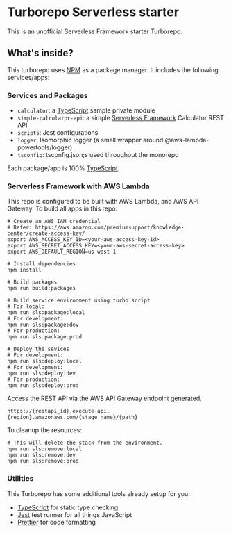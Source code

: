 # Turborepo Serverless starter

This is an unofficial Serverless Framework starter Turborepo.

## What's inside?

This turborepo uses [NPM](https://www.npmjs.com/package/download) as a package manager. It includes the following services/apps:

### Services and Packages

- `calculator`: a [TypeScript](https://www.typescriptlang.org/) sample private module
- `simple-calculator-api`: a simple [Serverless Framework](https://serverless.com/) Calculator REST API
- `scripts`: Jest configurations
- `logger`: Isomorphic logger (a small wrapper around @aws-lambda-powertools/logger)
- `tsconfig`: tsconfig.json;s used throughout the monorepo

Each package/app is 100% [TypeScript](https://www.typescriptlang.org/).

### Serverless Framework with AWS Lambda

This repo is configured to be built with AWS Lambda, and AWS API Gateway. To build all apps in this repo:

```
# Create an AWS IAM credential
# Refer: https://aws.amazon.com/premiumsupport/knowledge-center/create-access-key/
export AWS_ACCESS_KEY_ID=<your-aws-access-key-id>
export AWS_SECRET_ACCESS_KEY=<your-aws-secret-access-key>
export AWS_DEFAULT_REGION=us-west-1

# Install dependencies
npm install

# Build packages
npm run build:packages

# Build service environment using turbo script
# For local:
npm run sls:package:local
# For development:
npm run sls:package:dev
# For production:
npm run sls:package:prod

# Deploy the sevices
# For development:
npm run sls:deploy:local
# For development:
npm run sls:deploy:dev
# For production:
npm run sls:deploy:prod
```

Access the REST API via the AWS API Gateway endpoint generated.
```
https://{restapi_id}.execute-api.{region}.amazonaws.com/{stage_name}/{path}
```

To cleanup the resources:

```
# This will delete the stack from the environment. 
npm run sls:remove:local
npm run sls:remove:dev
npm run sls:remove:prod
```

### Utilities

This Turborepo has some additional tools already setup for you:

- [TypeScript](https://www.typescriptlang.org/) for static type checking
- [Jest](https://jestjs.io) test runner for all things JavaScript
- [Prettier](https://prettier.io) for code formatting